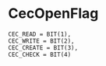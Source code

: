 # CecOpenFlag
```
CEC_READ = BIT(1),
CEC_WRITE = BIT(2),
CEC_CREATE = BIT(3),
CEC_CHECK = BIT(4)
```